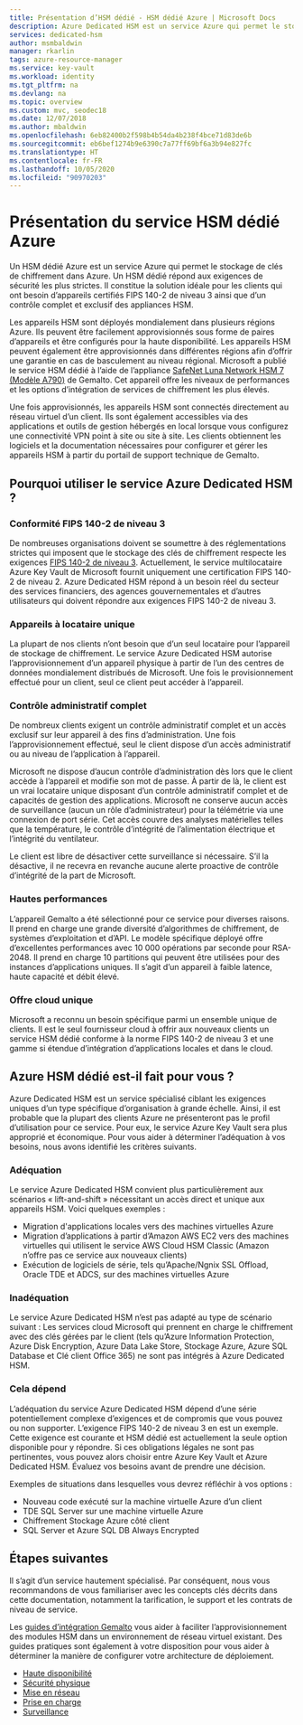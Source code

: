 ```yaml
---
title: Présentation d’HSM dédié - HSM dédié Azure | Microsoft Docs
description: Azure Dedicated HSM est un service Azure qui permet le stockage de clés de chiffrement dans Azure.
services: dedicated-hsm
author: msmbaldwin
manager: rkarlin
tags: azure-resource-manager
ms.service: key-vault
ms.workload: identity
ms.tgt_pltfrm: na
ms.devlang: na
ms.topic: overview
ms.custom: mvc, seodec18
ms.date: 12/07/2018
ms.author: mbaldwin
ms.openlocfilehash: 6eb82400b2f598b4b54da4b238f4bce71d83de6b
ms.sourcegitcommit: eb6bef1274b9e6390c7a77ff69bf6a3b94e827fc
ms.translationtype: HT
ms.contentlocale: fr-FR
ms.lasthandoff: 10/05/2020
ms.locfileid: "90970203"
---
```

# <a name="what-is-azure-dedicated-hsm"></a>Présentation du service HSM dédié Azure

Un HSM dédié Azure est un service Azure qui permet le stockage de clés de chiffrement dans Azure. Un HSM dédié répond aux exigences de sécurité les plus strictes. Il constitue la solution idéale pour les clients qui ont besoin d’appareils certifiés FIPS 140-2 de niveau 3 ainsi que d’un contrôle complet et exclusif des appliances HSM. 

 Les appareils HSM sont déployés mondialement dans plusieurs régions Azure. Ils peuvent être facilement approvisionnés sous forme de paires d’appareils et être configurés pour la haute disponibilité. Les appareils HSM peuvent également être approvisionnés dans différentes régions afin d’offrir une garantie en cas de basculement au niveau régional. Microsoft a publié le service HSM dédié à l’aide de l’appliance [SafeNet Luna Network HSM 7 (Modèle A790)](https://safenet.gemalto.com/data-encryption/hardware-security-modules-hsms/safenet-network-hsm/) de Gemalto. Cet appareil offre les niveaux de performances et les options d’intégration de services de chiffrement les plus élevés. 

Une fois approvisionnés, les appareils HSM sont connectés directement au réseau virtuel d’un client. Ils sont également accessibles via des applications et outils de gestion hébergés en local lorsque vous configurez une connectivité VPN point à site ou site à site. Les clients obtiennent les logiciels et la documentation nécessaires pour configurer et gérer les appareils HSM à partir du portail de support technique de Gemalto.

## <a name="why-use-azure-dedicated-hsm"></a>Pourquoi utiliser le service Azure Dedicated HSM ?

### <a name="fips-140-2-level-3-compliance"></a>Conformité FIPS 140-2 de niveau 3

De nombreuses organisations doivent se soumettre à des réglementations strictes qui imposent que le stockage des clés de chiffrement respecte les exigences [FIPS 140-2 de niveau 3](https://csrc.nist.gov/publications/detail/fips/140/2/final). Actuellement, le service multilocataire Azure Key Vault de Microsoft fournit uniquement une certification FIPS 140-2 de niveau 2. Azure Dedicated HSM répond à un besoin réel du secteur des services financiers, des agences gouvernementales et d’autres utilisateurs qui doivent répondre aux exigences FIPS 140-2 de niveau 3.

### <a name="single-tenant-devices"></a>Appareils à locataire unique

La plupart de nos clients n’ont besoin que d’un seul locataire pour l’appareil de stockage de chiffrement. Le service Azure Dedicated HSM autorise l’approvisionnement d’un appareil physique à partir de l’un des centres de données mondialement distribués de Microsoft. Une fois le provisionnement effectué pour un client, seul ce client peut accéder à l’appareil.

### <a name="full-administrative-control"></a>Contrôle administratif complet

De nombreux clients exigent un contrôle administratif complet et un accès exclusif sur leur appareil à des fins d’administration. Une fois l’approvisionnement effectué, seul le client dispose d’un accès administratif ou au niveau de l’application à l’appareil.

 Microsoft ne dispose d’aucun contrôle d’administration dès lors que le client accède à l’appareil et modifie son mot de passe. À partir de là, le client est un vrai locataire unique disposant d’un contrôle administratif complet et de capacités de gestion des applications. Microsoft ne conserve aucun accès de surveillance (aucun un rôle d’administrateur) pour la télémétrie via une connexion de port série. Cet accès couvre des analyses matérielles telles que la température, le contrôle d’intégrité de l’alimentation électrique et l’intégrité du ventilateur. 
 
 Le client est libre de désactiver cette surveillance si nécessaire. S’il la désactive, il ne recevra en revanche aucune alerte proactive de contrôle d’intégrité de la part de Microsoft.

### <a name="high-performance"></a>Hautes performances

L’appareil Gemalto a été sélectionné pour ce service pour diverses raisons. Il prend en charge une grande diversité d’algorithmes de chiffrement, de systèmes d’exploitation et d’API. Le modèle spécifique déployé offre d’excellentes performances avec 10 000 opérations par seconde pour RSA-2048. Il prend en charge 10 partitions qui peuvent être utilisées pour des instances d’applications uniques. Il s’agit d’un appareil à faible latence, haute capacité et débit élevé.

### <a name="unique-cloud-based-offering"></a>Offre cloud unique

Microsoft a reconnu un besoin spécifique parmi un ensemble unique de clients. Il est le seul fournisseur cloud à offrir aux nouveaux clients un service HSM dédié conforme à la norme FIPS 140-2 de niveau 3 et une gamme si étendue d’intégration d’applications locales et dans le cloud.

## <a name="is-azure-dedicated-hsm-right-for-you"></a>Azure HSM dédié est-il fait pour vous ?

Azure Dedicated HSM est un service spécialisé ciblant les exigences uniques d’un type spécifique d’organisation à grande échelle. Ainsi, il est probable que la plupart des clients Azure ne présenteront pas le profil d’utilisation pour ce service. Pour eux, le service Azure Key Vault sera plus approprié et économique. Pour vous aider à déterminer l’adéquation à vos besoins, nous avons identifié les critères suivants.

### <a name="best-fit"></a>Adéquation

Le service Azure Dedicated HSM convient plus particulièrement aux scénarios « lift-and-shift » nécessitant un accès direct et unique aux appareils HSM. Voici quelques exemples :

- Migration d'applications locales vers des machines virtuelles Azure
- Migration d’applications à partir d’Amazon AWS EC2 vers des machines virtuelles qui utilisent le service AWS Cloud HSM Classic (Amazon n’offre pas ce service aux nouveaux clients)
- Exécution de logiciels de série, tels qu’Apache/Ngnix SSL Offload, Oracle TDE et ADCS, sur des machines virtuelles Azure 

### <a name="not-a-fit"></a>Inadéquation

Le service Azure Dedicated HSM n’est pas adapté au type de scénario suivant : Les services cloud Microsoft qui prennent en charge le chiffrement avec des clés gérées par le client (tels qu’Azure Information Protection, Azure Disk Encryption, Azure Data Lake Store, Stockage Azure, Azure SQL Database et Clé client Office 365) ne sont pas intégrés à Azure Dedicated HSM.

### <a name="it-depends"></a>Cela dépend

L’adéquation du service Azure Dedicated HSM dépend d’une série potentiellement complexe d’exigences et de compromis que vous pouvez ou non supporter. L’exigence FIPS 140-2 de niveau 3 en est un exemple. Cette exigence est courante et HSM dédié est actuellement la seule option disponible pour y répondre. Si ces obligations légales ne sont pas pertinentes, vous pouvez alors choisir entre Azure Key Vault et Azure Dedicated HSM. Évaluez vos besoins avant de prendre une décision.

Exemples de situations dans lesquelles vous devrez réfléchir à vos options : 

- Nouveau code exécuté sur la machine virtuelle Azure d’un client
- TDE SQL Server sur une machine virtuelle Azure
- Chiffrement Stockage Azure côté client
- SQL Server et Azure SQL DB Always Encrypted

## <a name="next-steps"></a>Étapes suivantes

Il s’agit d’un service hautement spécialisé. Par conséquent, nous vous recommandons de vous familiariser avec les concepts clés décrits dans cette documentation, notamment la tarification, le support et les contrats de niveau de service. 

Les [guides d’intégration Gemalto](https://safenet.gemalto.com/partners/microsoft/) vous aider à faciliter l’approvisionnement des modules HSM dans un environnement de réseau virtuel existant. Des guides pratiques sont également à votre disposition pour vous aider à déterminer la manière de configurer votre architecture de déploiement.

* [Haute disponibilité](high-availability.md)
* [Sécurité physique](physical-security.md)
* [Mise en réseau](networking.md)
* [Prise en charge](supportability.md)
* [Surveillance](monitoring.md)
